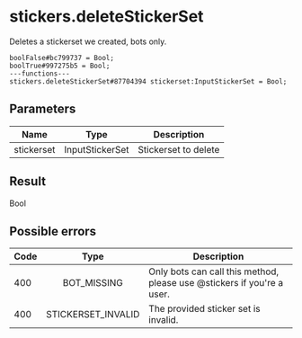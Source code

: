 # stickers.deleteStickerSet
Deletes a stickerset we created, bots only.

```
boolFalse#bc799737 = Bool;
boolTrue#997275b5 = Bool;
---functions---
stickers.deleteStickerSet#87704394 stickerset:InputStickerSet = Bool;
```

## Parameters
| Name | Type | Description |
| ---- | :----: | ----------- |
| stickerset | InputStickerSet | Stickerset to delete |


## Result
Bool

## Possible errors
| Code | Type | Description |
| ---- | :----: | ----------- |
| 400 | BOT_MISSING | Only bots can call this method, please use @stickers if you're a user. |
| 400 | STICKERSET_INVALID | The provided sticker set is invalid. |

